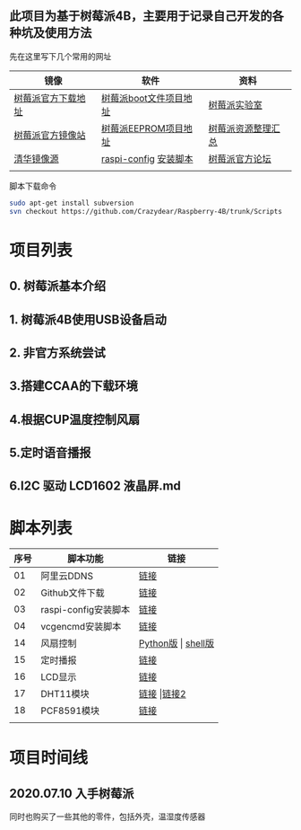 ## 此项目为基于树莓派4B，主要用于记录自己开发的各种坑及使用方法

先在这里写下几个常用的网址

| 镜像 | 软件 | 资料 |
| ----------------- | ---------------- | -------------- |
| [树莓派官方下载地址](https://www.raspberrypi.org/downloads/) | [树莓派boot文件项目地址](https://github.com/raspberrypi/firmware) | [树莓派实验室](https://shumeipai.nxez.com/) |
| [树莓派官方镜像站](https://downloads.raspberrypi.org/)       | [树莓派EEPROM项目地址](https://github.com/raspberrypi/rpi-eeprom) | [树莓派资源整理汇总](https://segmentfault.com/a/1190000021776077) |
| [清华镜像源](https://mirrors.tuna.tsinghua.edu.cn/help/raspbian/) | [raspi-config](https://archive.raspberrypi.org/debian/pool/main/r/raspi-config/) [安装脚本](./Scripts/00/official/raspi-config)|  [树莓派官方论坛](https://www.raspberrypi.org/forums/)       |
|           |           |        |


脚本下载命令

```bash
sudo apt-get install subversion
svn checkout https://github.com/Crazydear/Raspberry-4B/trunk/Scripts
```
# 项目列表

## 0. 树莓派基本介绍
## 1. 树莓派4B使用USB设备启动
## 2. 非官方系统尝试
## 3.搭建CCAA的下载环境
## 4.根据CUP温度控制风扇
## 5.定时语音播报
## 6.I2C 驱动 LCD1602 液晶屏.md

# 脚本列表

| 序号 | 脚本功能  | 链接     |
| ---- | ------------ | -------------- |
| 01   | 阿里云DDNS | [链接](./Scripts/00/aliddns) |
| 02   | Github文件下载  | [链接](./Scripts/00/Downgithub) |
| 03   | raspi-config安装脚本 | [链接](./Scripts/00/official/raspi-config) |
| 04   | vcgencmd安装脚本 | [链接](./Scripts/00/official/vcgencmd) |
| 14   | 风扇控制         | [Python版](./Scripts/00-09/04-fan.py)  \|  [shell版](./Scripts/00-09/04-fan.sh) |
| 15   | 定时播报 | [链接](./Scripts/00-09/05-broadcast.py) |
| 16   | LCD显示 | [链接](./Scripts/00-09/06-LCD1602.py)   |
| 17   | DHT11模块   | [链接](./Scripts/00-09/07-dht11a.py)  \|[链接2](./Scripts/00-09/07-dht11a.py)  |
| 18   | PCF8591模块 | [链接](./Scripts/00-09/08-PCF8591.py) |
|      |                      |                          |

# 项目时间线

## 2020.07.10 入手树莓派

同时也购买了一些其他的零件，包括外壳，温湿度传感器
